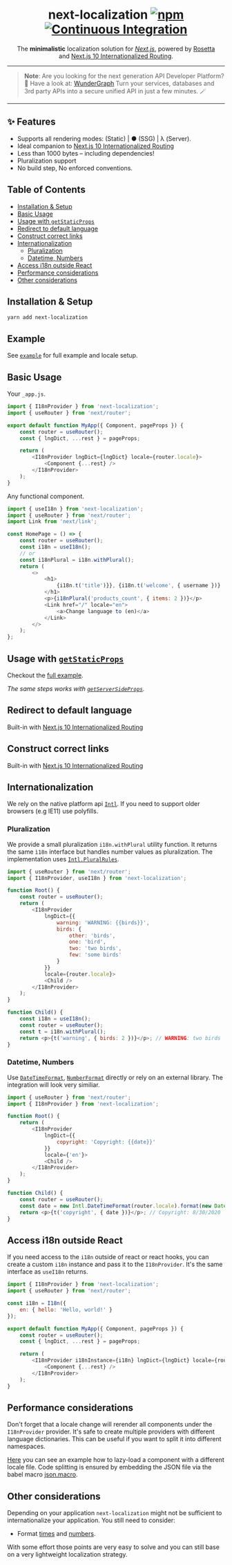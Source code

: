<h1 align="center">
	next-localization
	<a href="https://www.npmjs.org/package/next-localization"><img src="https://img.shields.io/npm/v/next-localization.svg?style=flat" alt="npm"></a>
    <a target="_blank" rel="noopener noreferrer" href="https://github.com/StarpTech/next-localization/workflows/Continuous%20Integration/badge.svg"><img src="https://github.com/StarpTech/next-localization/workflows/Continuous%20Integration/badge.svg" alt="Continuous Integration" style="max-width:100%;"></a>
</h1>
<p align="center">The <strong>minimalistic</strong> localization solution for <em><a href="https://github.com/vercel/next.js">Next.js</a></em>, powered by <a href="https://github.com/lukeed/rosetta">Rosetta</a></em> </br>and <a href="https://nextjs.org/blog/next-10#internationalized-routing">Next.js 10 Internationalized Routing</a>.</p>

---

> **Note**: Are you looking for the next generation API Developer Platform? 🔎 Have a look at: [WunderGraph](https://github.com/wundergraph/wundergraph)
Turn your services, databases and 3rd party APIs into a secure unified API in just a few minutes. 🪄

---

## ✨ Features

-   Supports all rendering modes: (Static) | ● (SSG) | λ (Server).
-   Ideal companion to [Next.js 10 Internationalized Routing](https://nextjs.org/blog/next-10#internationalized-routing)
-   Less than 1000 bytes – including dependencies!
-   Pluralization support
-   No build step, No enforced conventions.

## Table of Contents

-   [Installation & Setup](#installation--setup)
-   [Basic Usage](#basic-usage)
-   [Usage with `getStaticProps`](#usage-with-getstaticprops)
-   [Redirect to default language](#redirect-to-default-language)
-   [Construct correct links](#construct-correct-links)
-   [Internationalization](#internationalization)
    -   [Pluralization](#pluralization)
    -   [Datetime, Numbers](#datetime-numbers)
-   [Access i18n outside React](#access-i18n-outside-react)
-   [Performance considerations](#performance-considerations)
-   [Other considerations](#other-considerations)

## Installation & Setup

```
yarn add next-localization
```

## Example

See [`example`](./example) for full example and locale setup.

## Basic Usage

Your `_app.js`.

```js
import { I18nProvider } from 'next-localization';
import { useRouter } from 'next/router';

export default function MyApp({ Component, pageProps }) {
    const router = useRouter();
    const { lngDict, ...rest } = pageProps;

    return (
        <I18nProvider lngDict={lngDict} locale={router.locale}>
            <Component {...rest} />
        </I18nProvider>
    );
}
```

Any functional component.

```js
import { useI18n } from 'next-localization';
import { useRouter } from 'next/router';
import Link from 'next/link';

const HomePage = () => {
    const router = useRouter();
    const i18n = useI18n();
    // or
    const i18nPlural = i18n.withPlural();
    return (
        <>
            <h1>
                {i18n.t('title')}}, {i18n.t('welcome', { username })}
            </h1>
            <p>{i18nPlural('products_count', { items: 2 })}</p>
            <Link href="/" locale="en">
                <a>Change language to (en)</a>
            </Link>
        </>
    );
};
```

## Usage with [`getStaticProps`](https://nextjs.org/docs/basic-features/data-fetching#getstaticprops-static-generation)

Checkout the [full example](example).

_The same steps works with [`getServerSideProps`](https://nextjs.org/docs/basic-features/data-fetching#getserversideprops-server-side-rendering)._

## Redirect to default language

Built-in with [Next.js 10 Internationalized Routing](https://nextjs.org/docs/advanced-features/i18n-routing#automatic-locale-detection)

## Construct correct links

Built-in with [Next.js 10 Internationalized Routing](https://nextjs.org/docs/advanced-features/i18n-routing#transition-between-locales)

## Internationalization

We rely on the native platform api [`Intl`](https://developer.mozilla.org/de/docs/Web/JavaScript/Reference/Global_Objects/Intl#Locale_negotiation). If you need to support older browsers (e.g IE11) use polyfills.

### Pluralization

We provide a small pluralization `i18n.withPlural` utility function. It returns the same `ì18n` interface but handles number values as pluralization. The implementation uses [`Intl.PluralRules`](https://developer.mozilla.org/de/docs/Web/JavaScript/Reference/Global_Objects/Intl/PluralRules).

```js
import { useRouter } from 'next/router';
import { I18nProvider, useI18n } from 'next-localization';

function Root() {
    const router = useRouter();
    return (
        <I18nProvider
            lngDict={{
                warning: 'WARNING: {{birds}}',
                birds: {
                    other: 'birds',
                    one: 'bird',
                    two: 'two birds',
                    few: 'some birds'
                }
            }}
            locale={router.locale}>
            <Child />
        </I18nProvider>
    );
}

function Child() {
    const i18n = useI18n();
    const router = useRouter();
    const t = i18n.withPlural();
    return <p>{t('warning', { birds: 2 })}</p>; // WARNING: two birds
}
```

### Datetime, Numbers

Use [`DateTimeFormat`](https://developer.mozilla.org/en-US/docs/Web/JavaScript/Reference/Global_Objects/Intl/DateTimeFormat/DateTimeFormat), [`NumberFormat`](https://developer.mozilla.org/en-US/docs/Web/JavaScript/Reference/Global_Objects/Intl/NumberFormat/NumberFormat) directly or rely on an external library. The integration will look very similiar.

```js
import { useRouter } from 'next/router';
import { I18nProvider } from 'next-localization';

function Root() {
    return (
        <I18nProvider
            lngDict={{
                copyright: 'Copyright: {{date}}'
            }}
            locale={'en'}>
            <Child />
        </I18nProvider>
    );
}

function Child() {
    const router = useRouter();
    const date = new Intl.DateTimeFormat(router.locale).format(new Date());
    return <p>{t('copyright', { date })}</p>; // Copyright: 8/30/2020
}
```

## Access i18n outside React

If you need access to the `i18n` outside of react or react hooks, you can create a custom `i18n` instance and pass it to the `I18nProvider`.
It's the same interface as `useI18n` returns.

```js
import { I18nProvider } from 'next-localization';
import { useRouter } from 'next/router';

const i18n = I18n({
    en: { hello: 'Hello, world!' }
});

export default function MyApp({ Component, pageProps }) {
    const router = useRouter();
    const { lngDict, ...rest } = pageProps;

    return (
        <I18nProvider i18nInstance={i18n} lngDict={lngDict} locale={router.locale}>
            <Component {...rest} />
        </I18nProvider>
    );
}
```

## Performance considerations

Don't forget that a locale change will rerender all components under the `I18nProvider` provider.
It's safe to create multiple providers with different language dictionaries. This can be useful if you want to split it into different namespaces.

[Here](example/pages/namespace.js) you can see an example how to lazy-load a component with a different locale file. Code splitting is ensured by embedding the JSON file via the babel macro [json.macro](https://github.com/ifiokjr/json.macro).

## Other considerations

Depending on your application `next-localization` might not be sufficient to internationalize your application. You still need to consider:

-   Format [times](https://developer.mozilla.org/en-US/docs/Web/JavaScript/Reference/Global_Objects/Intl/DateTimeFormat/DateTimeFormat) and [numbers](https://developer.mozilla.org/en-US/docs/Web/JavaScript/Reference/Global_Objects/Intl/NumberFormat/NumberFormat).

With some effort those points are very easy to solve and you can still base on a very lightweight localization strategy.
